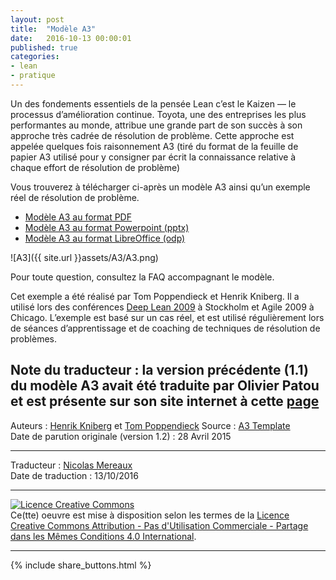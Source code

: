 ```yaml
---
layout: post
title:  "Modèle A3"
date:   2016-10-13 00:00:01
published: true
categories: 
- lean
- pratique
---
```

Un des fondements essentiels de la pensée Lean c’est le Kaizen — le processus d’amélioration continue. Toyota, une des entreprises les plus performantes au monde, attribue une grande part de son succès à son approche très cadrée de résolution de problème. Cette approche est appelée quelques fois raisonnement A3 (tiré du format de la feuille de papier A3 utilisé pour y consigner par écrit la connaissance relative à chaque effort de résolution de problème)

Vous trouverez à télécharger ci-après un modèle A3 ainsi qu’un exemple réel de résolution de problème.

* [Modèle A3 au format PDF](https://dl.dropboxusercontent.com/u/50968566/A3/A3%20problem%20solving%20template%20fr.pdf)
* [Modèle A3 au format Powerpoint (pptx)](https://dl.dropboxusercontent.com/u/50968566/A3/A3%20problem%20solving%20template%20fr.pptx)
* [Modèle A3 au format LibreOffice (odp)](https://dl.dropboxusercontent.com/u/50968566/A3/A3%20problem%20solving%20template%20fr.odp)


![A3]({{ site.url }}assets/A3/A3.png)

Pour toute question, consultez la FAQ accompagnant le modèle.

Cet exemple a été réalisé par Tom Poppendieck et Henrik Kniberg. Il a utilisé lors des conférences [Deep Lean 2009](http://blog.crisp.se/2009/04/27/henrikkniberg/1240823760000) à Stockholm et Agile 2009 à Chicago.
L’exemple est basé sur un cas réel, et est utilisé régulièrement lors de séances d’apprentissage et de coaching de techniques de résolution de problèmes.

Note du traducteur : la version précédente (1.1) du modèle A3 avait été traduite par Olivier Patou et est présente sur son site internet à cette [page](http://opatou.blogspot.fr/2012/04/modele-a3-toyota.html)
---  
Auteurs : [Henrik Kniberg](https://www.crisp.se/konsulter/henrik-kniberg) et [Tom Poppendieck](http://www.poppendieck.com/people.htm) 
Source : [A3 Template](https://www.crisp.se/gratis-material-och-guider/a3-template)  
Date de parution originale (version 1.2) : 28 Avril 2015  

---
Traducteur : [Nicolas Mereaux](http://www.les-traducteurs-agiles.org/traducteurs/)  
Date de traduction : 13/10/2016  

---

<a rel="license" href="http://creativecommons.org/licenses/by-nc-sa/4.0/"><img alt="Licence Creative Commons" style="border-width:0" src="http://i.creativecommons.org/l/by-nc-sa/4.0/88x31.png" /></a><br />Ce(tte) oeuvre est mise à disposition selon les termes de la <a rel="license" href="http://creativecommons.org/licenses/by-nc-sa/4.0/">Licence Creative Commons Attribution - Pas d'Utilisation Commerciale - Partage dans les Mêmes Conditions 4.0 International</a>.

---

{% include share_buttons.html %}

